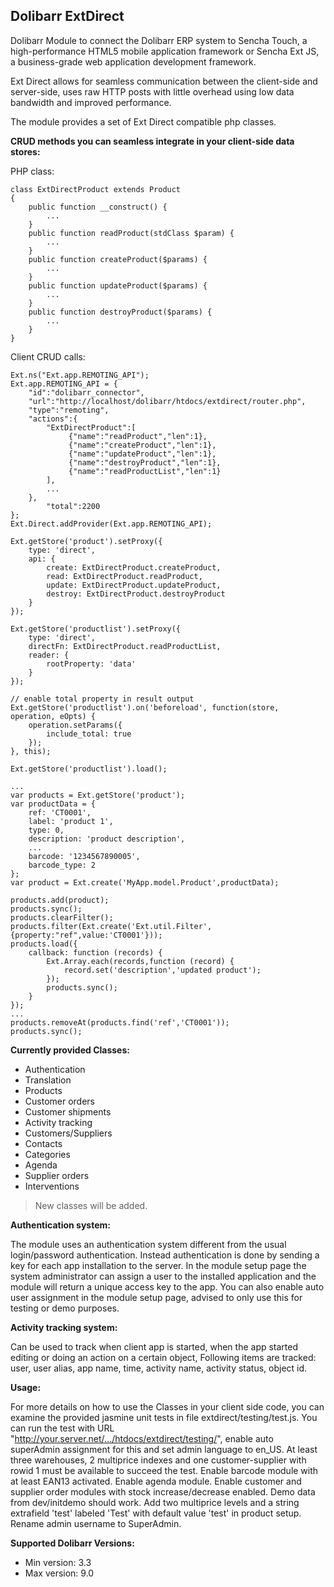 ## Dolibarr ExtDirect ##

Dolibarr Module to connect the Dolibarr ERP system to Sencha Touch, a high-performance HTML5 mobile application framework or Sencha Ext JS, a business-grade web application development framework.

Ext Direct allows for seamless communication between the client-side and server-side, uses raw HTTP posts with little overhead using low data bandwidth and improved performance.

The module provides a set of Ext Direct compatible php classes. 

**CRUD methods you can seamless integrate in your client-side data stores:**

PHP class:

    class ExtDirectProduct extends Product
    {
    	public function __construct() {
    		...
    	}
    	public function readProduct(stdClass $param) {
    		...
    	}
    	public function createProduct($params) {
    		...
    	}
    	public function updateProduct($params) {
    		...
    	}
    	public function destroyProduct($params) {
    		...
    	}
    }

Client CRUD calls:
	
    
	Ext.ns("Ext.app.REMOTING_API");
    Ext.app.REMOTING_API = {
    	"id":"dolibarr_connector",
    	"url":"http://localhost/dolibarr/htdocs/extdirect/router.php",
    	"type":"remoting",
    	"actions":{
    		"ExtDirectProduct":[
    		     {"name":"readProduct","len":1},
    		     {"name":"createProduct","len":1},
    		     {"name":"updateProduct","len":1},
    		     {"name":"destroyProduct","len":1},
    		     {"name":"readProductList","len":1}
    		],
			...
		},
    		"total":2200
    };
    Ext.Direct.addProvider(Ext.app.REMOTING_API);
    
	Ext.getStore('product').setProxy({
		type: 'direct',
		api: {
			create: ExtDirectProduct.createProduct,
			read: ExtDirectProduct.readProduct,
			update: ExtDirectProduct.updateProduct,
			destroy: ExtDirectProduct.destroyProduct
		}
	});

	Ext.getStore('productlist').setProxy({
		type: 'direct',
		directFn: ExtDirectProduct.readProductList,
		reader: {
			rootProperty: 'data'
		}
	});

	// enable total property in result output
	Ext.getStore('productlist').on('beforeload', function(store, operation, eOpts) {
		operation.setParams({
			include_total: true
		});
	}, this);

	Ext.getStore('productlist').load();
	
	...
	var products = Ext.getStore('product');
    var productData = {
    	ref: 'CT0001',
    	label: 'product 1',	
    	type: 0,
    	description: 'product description',
    	...
    	barcode: '1234567890005',
    	barcode_type: 2	
    };
    var product = Ext.create('MyApp.model.Product',productData);
    
    products.add(product);					
    products.sync();
    products.clearFilter();
    products.filter(Ext.create('Ext.util.Filter',{property:"ref",value:'CT0001'}));
    products.load({
    	callback: function (records) {
    		Ext.Array.each(records,function (record) {
    			record.set('description','updated product');
    		});
    		products.sync();
    	}
    });
    ...
    products.removeAt(products.find('ref','CT0001'));
    products.sync();

**Currently provided Classes:**

- Authentication
- Translation
- Products
- Customer orders
- Customer shipments
- Activity tracking
- Customers/Suppliers
- Contacts
- Categories
- Agenda
- Supplier orders
- Interventions


> New classes will be added.

**Authentication system:**

The module uses an authentication system different from the usual login/password authentication. Instead authentication is done by sending a key for each app installation to the server. In the module setup page the system administrator can assign a user to the installed application and the module will return a unique access key to the app. You can also enable auto user assignment in the module setup page, advised to only use this for testing or demo purposes.

**Activity tracking system:**

Can be used to track when client app is started, when the app started editing or doing an action on a certain object, Following items are tracked: user, user alias, app name, time, activity name, activity status, object id.

**Usage:**

For more details on how to use the Classes in your client side code, you can examine the provided jasmine unit tests in file extdirect/testing/test.js. You can run the test with URL "http://your.server.net/.../htdocs/extdirect/testing/", enable auto superAdmin assignment for this and set admin language to en_US.
At least three warehouses, 2 multiprice indexes and one customer-supplier with rowid 1 must be available to succeed the test.
Enable barcode module with at least EAN13 activated.
Enable agenda module.
Enable customer and supplier order modules with stock increase/decrease enabled.
Demo data from dev/initdemo should work. Add two multiprice levels and a string extrafield 'test' labeled 'Test' with default value 'test' in product setup. Rename admin username to SuperAdmin.

**Supported Dolibarr Versions:**

- Min version:	3.3
- Max version:	9.0